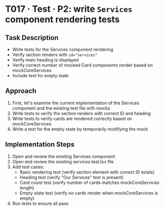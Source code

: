 # T017 · Test · P2: write `Services` component rendering tests

## Task Description

- Write tests for the Services component rendering
- Verify section renders with `id="services"`
- Verify main heading is displayed
- Verify correct number of mocked Card components render based on mockCoreServices
- Include test for empty state

## Approach

1. First, let's examine the current implementation of the Services component and the existing test file with mocks
2. Write tests to verify the section renders with correct ID and heading
3. Write tests to verify cards are rendered correctly based on mockCoreServices
4. Write a test for the empty state by temporarily modifying the mock

## Implementation Steps

1. Open and review the existing Services component
2. Open and review the existing services.test.tsx file
3. Add test cases:
   - Basic rendering test (verify section element with correct ID exists)
   - Heading test (verify "Our Services" text is present)
   - Card count test (verify number of cards matches mockCoreServices length)
   - Empty state test (verify no cards render when mockCoreServices is empty)
4. Run tests to ensure all pass
